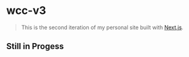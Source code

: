 # wcc-v3
> This is the second iteration of my personal site built with [Next.js](https://nextjs.org/).

## Still in Progess
